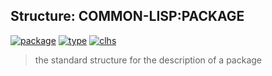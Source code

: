 ## Structure: COMMON-LISP:PACKAGE
[![package](https://img.shields.io/badge/Package-COMMON--LISP-5f9ea0.svg?style=social&colorA=999999)](../) [![type](https://img.shields.io/badge/Type-Structure-5f9ea0.svg?style=social&colorA=999999)](../#structure) [![clhs](https://img.shields.io/badge/CLHS-PACKAGE-5f9ea0.svg?style=social&colorA=999999)](http://www.lispworks.com/documentation/HyperSpec/Body/t_pkg.htm) 

> the standard structure for the description of a package

